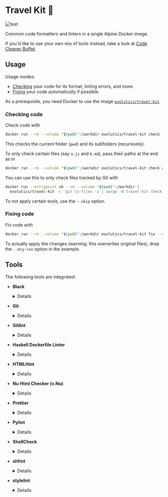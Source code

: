 # Travel Kit 💼

![test](https://github.com/evolutics/travel-kit/workflows/test/badge.svg)

Common code formatters and linters in a single Alpine Docker image.

If you'd like to use your own mix of tools instead, take a look at [Code Cleaner Buffet](https://github.com/evolutics/code-cleaner-buffet).

## Usage

Usage modes:

- [Checking](#checking-code) your code for its format, linting errors, and more.
- [Fixing](#fixing-code) your code automatically if possible.

As a prerequisite, you need Docker to use the image [`evolutics/travel-kit`](https://hub.docker.com/r/evolutics/travel-kit).

### Checking code

Check code with

```bash
docker run --rm --volume "$(pwd)":/workdir evolutics/travel-kit check
```

This checks the current folder (`pwd`) and its subfolders (recursively).

To only check certain files (say `a.js` and `b.md`), pass their paths at the end as in

```bash
docker run --rm --volume "$(pwd)":/workdir evolutics/travel-kit check a.js b.md
```

You can use this to only check files tracked by Git with

```bash
docker run --entrypoint sh --rm --volume "$(pwd)":/workdir \
  evolutics/travel-kit -c 'git ls-files -z | xargs -0 travel-kit check --'
```

To not apply certain tools, use the `--skip` option.

### Fixing code

Fix code with

```bash
docker run --rm --volume "$(pwd)":/workdir evolutics/travel-kit fix --dry-run
```

To actually apply the changes (warning: this overwrites original files), drop the `--dry-run` option in the example.

## Tools

The following tools are integrated:

- **Black**

  <details>

  <summary>Details</summary>

  Only applied to files matching regex: `\.(py|pyi)$`

  `check` command:

  ```bash
  black --check --diff --
  ```

  `fix` command:

  ```bash
  black --
  ```

  </details>

- **Git**

  <details>

  <summary>Details</summary>

  Only used if command returns 0: `git rev-parse`

  Only applied to files.

  `check` command:

  ```bash
  git diff --check HEAD^ --
  ```

  </details>

- **Gitlint**

  <details>

  <summary>Details</summary>

  Only used if command returns 0: `git rev-parse`

  `check` command:

  ```bash
  gitlint --ignore body-is-missing
  ```

  </details>

- **Haskell Dockerfile Linter**

  <details>

  <summary>Details</summary>

  Only applied to files matching regex: `(^|[./])Dockerfile$`

  `check` command:

  ```bash
  hadolint --
  ```

  </details>

- **HTMLHint**

  <details>

  <summary>Details</summary>

  Only applied to files matching regex: `\.(htm|html)$`

  `check` command:

  ```bash
  htmlhint --
  ```

  </details>

- **Nu Html Checker (v.Nu)**

  <details>

  <summary>Details</summary>

  Only applied to files matching regex: `\.(css|htm|html|svg|xht|xhtml)$`

  `check` command:

  ```bash
  vnu --also-check-css --also-check-svg --Werror --
  ```

  </details>

- **Prettier**

  <details>

  <summary>Details</summary>

  Only applied to files matching regex: `\.(css|htm|html|js|json|md|toml|ts|xht|xhtml|xml|yaml|yml)$`

  `check` command:

  ```bash
  prettier --check --
  ```

  `fix` command:

  ```bash
  prettier --write --
  ```

  </details>

- **Pylint**

  <details>

  <summary>Details</summary>

  Only applied to files matching regex: `\.py$`

  `check` command:

  ```bash
  pylint --
  ```

  </details>

- **ShellCheck**

  <details>

  <summary>Details</summary>

  Only applied to files matching regex: `\.sh$`

  `check` command:

  ```bash
  shellcheck --
  ```

  </details>

- **shfmt**

  <details>

  <summary>Details</summary>

  Only applied to files matching regex: `\.sh$`

  `check` command:

  ```bash
  shfmt -bn -ci -d -i 2 --
  ```

  `fix` command:

  ```bash
  shfmt -bn -ci -i 2 -l -s -w --
  ```

  </details>

- **stylelint**

  <details>

  <summary>Details</summary>

  Only applied to files matching regex: `\.css$`

  `check` command:

  ```bash
  stylelint --
  ```

  </details>
